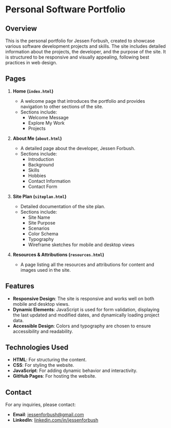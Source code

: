 # Personal Software Portfolio

## Overview

This is the personal portfolio for Jessen Forbush, created to showcase various software development projects and skills. The site includes detailed information about the projects, the developer, and the purpose of the site. It is structured to be responsive and visually appealing, following best practices in web design.

## Pages

1. **Home (`index.html`)**
    - A welcome page that introduces the portfolio and provides navigation to other sections of the site.
    - Sections include:
        - Welcome Message
        - Explore My Work
        - Projects

2. **About Me (`about.html`)**
    - A detailed page about the developer, Jessen Forbush.
    - Sections include:
        - Introduction
        - Background
        - Skills
        - Hobbies
        - Contact Information
        - Contact Form

3. **Site Plan (`siteplan.html`)**
    - Detailed documentation of the site plan.
    - Sections include:
        - Site Name
        - Site Purpose
        - Scenarios
        - Color Schema
        - Typography
        - Wireframe sketches for mobile and desktop views

4. **Resources & Attributions (`resources.html`)**
    - A page listing all the resources and attributions for content and images used in the site.

## Features

- **Responsive Design**: The site is responsive and works well on both mobile and desktop views.
- **Dynamic Elements**: JavaScript is used for form validation, displaying the last updated and modified dates, and dynamically loading project data.
- **Accessible Design**: Colors and typography are chosen to ensure accessibility and readability.

## Technologies Used

- **HTML**: For structuring the content.
- **CSS**: For styling the website.
- **JavaScript**: For adding dynamic behavior and interactivity.
- **GitHub Pages**: For hosting the website.


## Contact

For any inquiries, please contact:
- **Email**: [jessenforbush@gmail.com](mailto:jessenforbush@gmail.com)
- **LinkedIn**: [linkedin.com/in/jessenforbush]([https://linkedin.com/in/jessenforbush](https://www.linkedin.com/in/jessen-forbush/))

